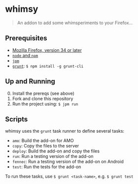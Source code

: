 # whimsy
> An addon to add some whimsperiments to your Firefox…

## Prerequisites

- [Mozilla Firefox, version 34 or later](https://www.mozilla.org/en-US/firefox/new/)
- [`node` and `npm`](https://nodejs.org/) 
- [`jpm`](https://developer.mozilla.org/en-US/Add-ons/SDK/Tools/jpm) 
- [`grunt`](http://gruntjs.com/): `$ npm install -g grunt-cli`

## Up and Running

0. Install the prereqs (see above)
1. Fork and clone this repository
2. Run the project using: `$ jpm run`

## Scripts

whimsy uses the `grunt` task runner to define several tasks:

- `amo`: Build the add-on for AMO
- `copy`: Copy the files to the server
- `deploy`: Build the add-on and copy the files
- `run`: Run a testing version of the add-on
- `fennec`: Run a testing version of the add-on on Android
- `test`: Run the tests for the add-on

To run these tasks, use `$ grunt <task-name>`, e.g. `$ grunt test`
